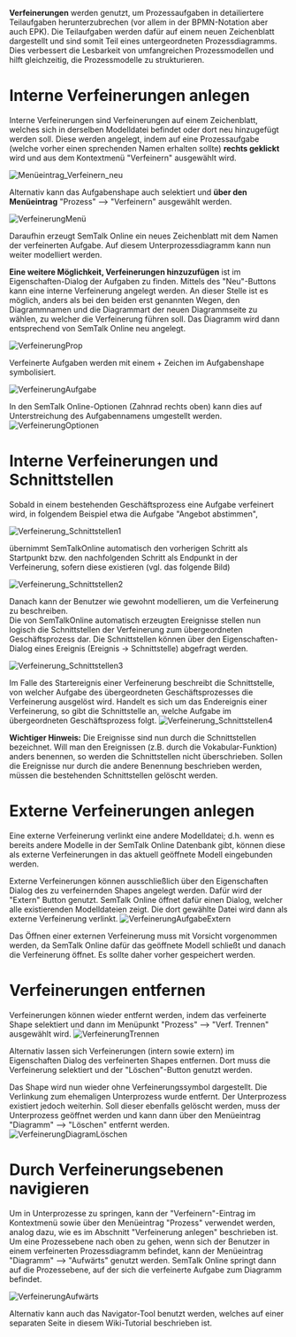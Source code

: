 **Verfeinerungen** werden genutzt, um Prozessaufgaben in detailiertere Teilaufgaben herunterzubrechen (vor allem in der BPMN-Notation aber auch EPK). Die Teilaufgaben werden dafür auf einem neuen Zeichenblatt dargestellt und sind somit Teil eines untergeordneten Prozessdiagramms. 
Dies verbessert die Lesbarkeit von umfangreichen Prozessmodellen und hilft gleichzeitig, die Prozessmodelle zu strukturieren.

# Interne Verfeinerungen anlegen

Interne Verfeinerungen sind Verfeinerungen auf einem Zeichenblatt, welches sich in derselben Modelldatei befindet oder dort neu hinzugefügt werden soll.
Diese werden angelegt, indem auf eine Prozessaufgabe (welche vorher einen sprechenden Namen erhalten sollte) **rechts geklickt** wird und aus dem Kontextmenü "Verfeinern" ausgewählt wird. 

![Menüeintrag_Verfeinern_neu](./images/verfeinerungen/verfeinerungen_kontextmenue.png)

Alternativ kann das Aufgabenshape auch selektiert und **über den Menüeintrag** "Prozess" --> "Verfeinern" ausgewählt werden.


![VerfeinerungMenü](./images/verfeinerungen/verfeinerungen_menue.png)

Daraufhin erzeugt SemTalk Online ein neues Zeichenblatt mit dem Namen der verfeinerten Aufgabe. Auf diesem Unterprozessdiagramm kann nun weiter modelliert werden.

**Eine weitere Möglichkeit, Verfeinerungen hinzuzufügen** ist im Eigenschaften-Dialog der Aufgaben zu finden. Mittels des "Neu"-Buttons kann eine interne Verfeinerung angelegt werden. An dieser Stelle ist es möglich, anders als bei den beiden erst genannten Wegen, den Diagrammnamen und die Diagrammart der neuen Diagrammseite zu wählen, zu welcher die Verfeinerung führen soll. Das Diagramm wird dann entsprechend von SemTalk Online neu angelegt.

![VerfeinerungProp](./images/verfeinerungen/verfeinerungen_aufgaben_dialog.png)


Verfeinerte Aufgaben werden mit einem + Zeichen im Aufgabenshape symbolisiert. 

![VerfeinerungAufgabe](./images/verfeinerungen/verfeinerungen_pluszeichen.png)

In den SemTalk Online-Optionen (Zahnrad rechts oben) kann dies auf Unterstreichung des Aufgabennamens umgestellt werden.
![VerfeinerungOptionen](./images/verfeinerungen/verfeinerungen_optionen.png)


# Interne Verfeinerungen und Schnittstellen

Sobald in einem bestehenden Geschäftsprozess eine Aufgabe verfeinert wird, in folgendem Beispiel etwa die Aufgabe "Angebot abstimmen",

![Verfeinerung_Schnittstellen1](./images/verfeinerungen/verfeinerungen_schnittstellen1.png)

übernimmt SemTalkOnline automatisch den vorherigen Schritt als Startpunkt bzw. den nachfolgenden Schritt als Endpunkt in der Verfeinerung, sofern diese existieren (vgl. das folgende Bild)

![Verfeinerung_Schnittstellen2](./images/verfeinerungen/verfeinerungen_schnittstellen2.png)

Danach kann der Benutzer wie gewohnt modellieren, um die Verfeinerung zu beschreiben.<BR>
Die von SemTalkOnline automatisch erzeugten Ereignisse stellen nun logisch die Schnittstellen der Verfeinerung zum übergeordneten Geschäftsprozess dar.
Die Schnittstellen können über den Eigenschaften-Dialog eines Ereignis (Ereignis -> Schnittstelle) abgefragt werden.

![Verfeinerung_Schnittstellen3](./images/verfeinerungen/verfeinerungen_ereignis1.png)

Im Falle des Startereignis einer Verfeinerung beschreibt die Schnittstelle, von welcher Aufgabe des übergeordneten Geschäftsprozesses die Verfeinerung ausgelöst wird. Handelt es sich um das Endereignis einer Verfeinerung, so gibt die Schnittstelle an, welche Aufgabe im übergeordneten Geschäftsprozess folgt.
![Verfeinerung_Schnittstellen4](./images/verfeinerungen/verfeinerungen_ereignis2.png)

**Wichtiger Hinweis:** Die Ereignisse sind nun durch die Schnittstellen bezeichnet. Will man den Ereignissen (z.B. durch die Vokabular-Funktion) anders benennen, so werden die Schnittstellen nicht überschrieben. Sollen die Ereignisse nur durch die andere Benennung beschrieben werden, müssen die bestehenden Schnittstellen gelöscht werden.
# Externe Verfeinerungen anlegen

Eine externe Verfeinerung verlinkt eine andere Modelldatei; d.h. wenn es bereits andere Modelle in der SemTalk Online Datenbank gibt, können diese als externe Verfeinerungen in das aktuell geöffnete Modell eingebunden werden.

Externe Verfeinerungen können ausschließlich über den Eigenschaften Dialog des zu verfeinernden Shapes angelegt werden. Dafür wird der "Extern" Button genutzt. SemTalk Online öffnet dafür einen Dialog, welcher alle existierenden Modelldateien zeigt. Die dort gewählte Datei wird dann als externe Verfeinerung verlinkt.
![VerfeinerungAufgabeExtern](./images/verfeinerungen/verfeinerungen_extern.png)

Das Öffnen einer externen Verfeinerung muss mit Vorsicht vorgenommen werden, da SemTalk Online dafür das geöffnete Modell schließt und danach die Verfeinerung öffnet. Es sollte daher vorher gespeichert werden.


# Verfeinerungen entfernen

Verfeinerungen können wieder entfernt werden, indem das verfeinerte Shape selektiert und dann im Menüpunkt "Prozess" --> "Verf. Trennen" ausgewählt wird.
![VerfeinerungTrennen](./images/verfeinerungen/verfeinerungen_entfernen1.png)

Alternativ lassen sich Verfeinerungen (intern sowie extern) im Eigenschaften Dialog des verfeinerten Shapes entfernen. Dort muss die Verfeinerung selektiert und der "Löschen"-Button genutzt werden.

Das Shape wird nun wieder ohne Verfeinerungssymbol dargestellt. Die Verlinkung zum ehemaligen Unterprozess wurde entfernt. Der Unterprozess existiert jedoch weiterhin. Soll dieser ebenfalls gelöscht werden, muss der Unterprozess geöffnet werden und kann dann über den Menüeintrag "Diagramm" --> "Löschen" entfernt werden.
![VerfeinerungDiagramLöschen](./images/verfeinerungen/verfeinerungen_entfernen2.png)


# Durch Verfeinerungsebenen navigieren

Um in Unterprozesse zu springen, kann der "Verfeinern"-Eintrag im Kontextmenü sowie über den Menüeintrag "Prozess" verwendet werden, analog dazu, wie es im Abschnitt "Verfeinerung anlegen" beschrieben ist. 
Um eine Prozessebene nach oben zu gehen, wenn sich der Benutzer in einem verfeinerten Prozessdiagramm befindet, kann der Menüeintrag "Diagramm" --> "Aufwärts" genutzt werden. SemTalk Online springt dann auf die Prozessebene, auf der sich die verfeinerte Aufgabe zum Diagramm befindet.

![VerfeinerungAufwärts](./images/verfeinerungen/verfeinerungen_navigation.png)

Alternativ kann auch das Navigator-Tool benutzt werden, welches auf einer separaten Seite in diesem Wiki-Tutorial beschrieben ist.

